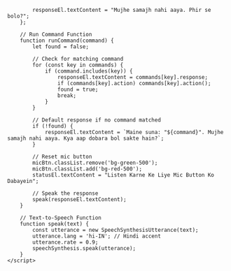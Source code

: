             responseEl.textContent = "Mujhe samajh nahi aaya. Phir se bolo?";
        };
        
        // Run Command Function
        function runCommand(command) {
            let found = false;
            
            // Check for matching command
            for (const key in commands) {
                if (command.includes(key)) {
                    responseEl.textContent = commands[key].response;
                    if (commands[key].action) commands[key].action();
                    found = true;
                    break;
                }
            }
            
            // Default response if no command matched
            if (!found) {
                responseEl.textContent = `Maine suna: "${command}". Mujhe samajh nahi aaya. Kya aap dobara bol sakte hain?`;
            }
            
            // Reset mic button
            micBtn.classList.remove('bg-green-500');
            micBtn.classList.add('bg-red-500');
            statusEl.textContent = "Listen Karne Ke Liye Mic Button Ko Dabayein";
            
            // Speak the response
            speak(responseEl.textContent);
        }
        
        // Text-to-Speech Function
        function speak(text) {
            const utterance = new SpeechSynthesisUtterance(text);
            utterance.lang = 'hi-IN'; // Hindi accent
            utterance.rate = 0.9;
            speechSynthesis.speak(utterance);
        }
    </script>
</body>
</html>
